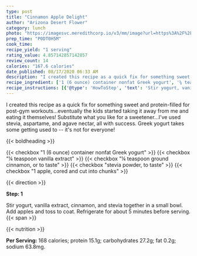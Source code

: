 ```yaml
---
type: post
title: "Cinnamon Apple Delight"
author: "Arizona Desert Flower"
category: lunch
photo: "https://imagesvc.meredithcorp.io/v3/mm/image?url=https%3A%2F%2Fimages.media-allrecipes.com%2Fuserphotos%2F719112.jpg"
prep_time: "P0DT0H5M"
cook_time: 
recipe_yield: "1 serving"
rating_value: 4.857142857142857
review_count: 14
calories: "167.6 calories"
date_published: 08/17/2020 06:33 AM
description: "I created this recipe as a quick fix for something sweet and protein-filled for post-gym workouts...eventually the kids started taking it away from me and eating it themselves!  Substitute what you like for a sweetener...I've used stevia, aspartame, and agave nectar, all with success. Greek yogurt takes some getting used to -- it's not for everyone!"
recipe_ingredient: ['1 (6 ounce) container nonfat Greek yogurt', '¼ teaspoon vanilla extract', '¼ teaspoon ground cinnamon, or to taste', 'stevia powder, to taste', '1 apple, cored and cut into chunks']
recipe_instructions: [{'@type': 'HowToStep', 'text': 'Stir yogurt, vanilla extract, cinnamon, and stevia together in a small bowl. Add apples and toss to coat. Refrigerate for about 5 minutes before serving.\n'}]
---
```


I created this recipe as a quick fix for something sweet and protein-filled for post-gym workouts...eventually the kids started taking it away from me and eating it themselves!  Substitute what you like for a sweetener...I've used stevia, aspartame, and agave nectar, all with success. Greek yogurt takes some getting used to -- it's not for everyone! 

{{< boldheading >}}

{{< checkbox "1 (6 ounce) container nonfat Greek yogurt" >}}
{{< checkbox "¼ teaspoon vanilla extract" >}}
{{< checkbox "¼ teaspoon ground cinnamon, or to taste" >}}
{{< checkbox "stevia powder, to taste" >}}
{{< checkbox "1  apple, cored and cut into chunks" >}}


{{< direction >}}

**Step: 1**

Stir yogurt, vanilla extract, cinnamon, and stevia together in a small bowl. Add apples and toss to coat. Refrigerate for about 5 minutes before serving.{{< span >}}

{{< nutrition >}}

**Per Serving:** 168 calories; protein 15.1g; carbohydrates 27.2g; fat 0.2g; sodium 63.8mg.
